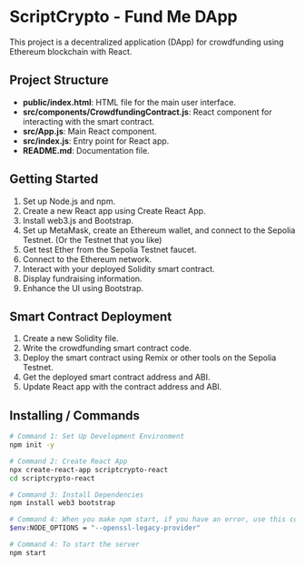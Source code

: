 # ScriptCrypto - Fund Me DApp

This project is a decentralized application (DApp) for crowdfunding using Ethereum blockchain with React.

## Project Structure

- **public/index.html**: HTML file for the main user interface.
- **src/components/CrowdfundingContract.js**: React component for interacting with the smart contract.
- **src/App.js**: Main React component.
- **src/index.js**: Entry point for React app.
- **README.md**: Documentation file.

## Getting Started

1. Set up Node.js and npm.
2. Create a new React app using Create React App.
3. Install web3.js and Bootstrap.
4. Set up MetaMask, create an Ethereum wallet, and connect to the Sepolia Testnet. (Or the Testnet that you like)
5. Get test Ether from the Sepolia Testnet faucet.
6. Connect to the Ethereum network.
7. Interact with your deployed Solidity smart contract.
8. Display fundraising information.
9. Enhance the UI using Bootstrap.

## Smart Contract Deployment

1. Create a new Solidity file.
2. Write the crowdfunding smart contract code.
3. Deploy the smart contract using Remix or other tools on the Sepolia Testnet.
4. Get the deployed smart contract address and ABI.
5. Update React app with the contract address and ABI.

## Installing / Commands

```bash
# Command 1: Set Up Development Environment
npm init -y

# Command 2: Create React App
npx create-react-app scriptcrypto-react
cd scriptcrypto-react

# Command 3: Install Dependencies
npm install web3 bootstrap

# Command 4: When you make npm start, if you have an error, use this command (in Windows):
$env:NODE_OPTIONS = "--openssl-legacy-provider"

# Command 4: To start the server
npm start
